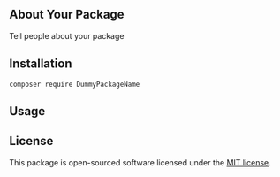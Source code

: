 ## About Your Package

Tell people about your package

## Installation

```
composer require DummyPackageName
```

## Usage

## License

This package is open-sourced software licensed under the [MIT license](http://opensource.org/licenses/MIT).